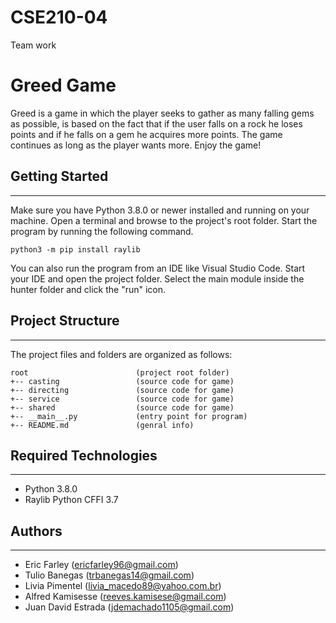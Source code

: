 # CSE210-04
Team work

# Greed Game
Greed is a game in which the player seeks to gather as many falling gems as possible, is based on the fact that if the user falls on a rock he loses points and if he falls on a gem he acquires more points. The game continues as long as the player wants more. Enjoy the game!

## Getting Started
---
Make sure you have Python 3.8.0 or newer installed and running on your machine. Open a terminal and browse to the project's root folder. Start the program by running the following command.
```
python3 -m pip install raylib
```
You can also run the program from an IDE like Visual Studio Code. Start your IDE and open the project folder. Select the main module inside the hunter folder and click the "run" icon.

## Project Structure
---
The project files and folders are organized as follows:
```
root                        (project root folder)
+-- casting                 (source code for game)
+-- directing               (source code for game)
+-- service                 (source code for game)
+-- shared                  (source code for game)
+-- __main__.py             (entry point for program)
+-- README.md               (genral info)
```


## Required Technologies
---
* Python 3.8.0
* Raylib Python CFFI 3.7

## Authors
---
* Eric Farley        (ericfarley96@gmail.com)
* Tulio Banegas      (trbanegas14@gmail.com)
* Livia Pimentel     (livia_macedo89@yahoo.com.br)
* Alfred Kamisesse   (reeves.kamisese@gmail.com)
* Juan David Estrada (jdemachado1105@gmail.com)
